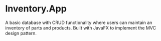 # Inventory.App
A basic database with CRUD functionality where users can maintain an inventory of parts and products. Built with JavaFX to implement the MVC design pattern.

